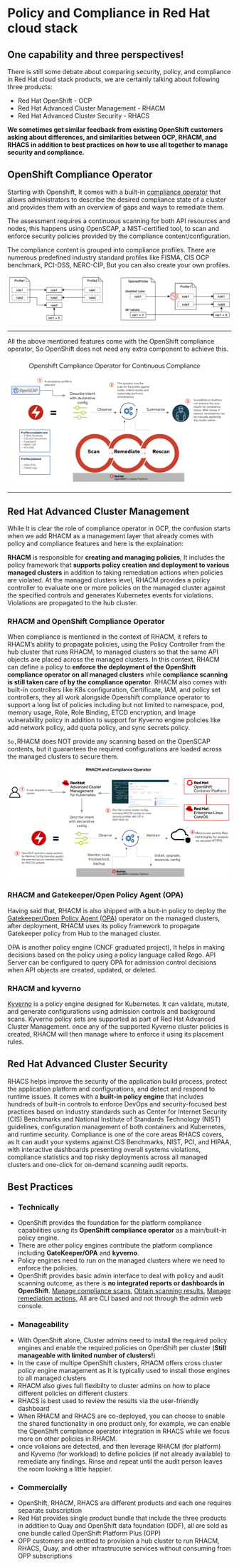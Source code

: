# Policy and Compliance in Red Hat cloud stack
## One capability and three perspectives!
There is still some debate about comparing security, policy, and compliance in Red Hat cloud stack products, we are certainly talking about following three products:
- Red Hat OpenShift - OCP
- Red Hat Advanced Cluster Management - RHACM
- Red Hat Advanced Cluster Security - RHACS

**We sometimes get similar feedback from existing OpenShift customers asking about differences, and similarities between OCP, RHACM, and RHACS in addition to best practices on how to use all together to manage security and compliance.**

## OpenShift Compliance Operator
Starting with Openshift, It comes with a built-in [compliance operator](http://https://github.com/openshift/compliance-operator "compliance operator") that allows administrators to describe the desired compliance state of a cluster and provides them with an overview of gaps and ways to remediate them.

The assessment requires a continuous scanning for both API resources and nodes, this happens using OpenSCAP, a NIST-certified tool, to scan and enforce security policies provided by the compliance content/configuration.

The compliance content is grouped into compliance profiles. There are numerous predefined industry standard profiles like FISMA, CIS OCP benchmark, PCI-DSS, NERC-CIP, But you can also create your own profiles.

![](rh-compliance-00.png)

------------

All the above mentioned features come with the OpenShift compliance operator, So OpenShift does not need any extra component to achieve this.

![](rh-compliance-01.png)

------------

## Red Hat Advanced Cluster Management
While It is clear the role of compliance operator in OCP, the confusion starts when we add RHACM as a management layer that already comes with policy and compliance features and here is the explaination:

**RHACM** is responsible for **creating and managing policies**, It includes the policy framework that **supports policy creation and deployment to various managed clusters** in addition to taking remediation actions when policies are violated. At the managed clusters level, RHACM provides a policy controller to evaluate one or more policies on the managed cluster against the specified controls and generates Kubernetes events for violations. Violations are propagated to the hub cluster.

### RHACM and OpenShift Compliance Operator
When compliance is mentioned in the context of RHACM, it refers to RHACM’s ability to propagate policies, using the Policy Controller from the hub cluster that runs RHACM, to managed clusters so that the same API objects are placed across the managed clusters. In this context, RHACM can define a policy to **enforce the deployment of the OpenShift compliance operator on all managed clusters** while **compliance scanning is still taken care of by the compliance operator**. RHACM also comes with built-in controllers like K8s configuration, Certificate, IAM, and policy set controllers, they all work alongside Openshift compliance operator to support a long list of policies including but not limited to namespace, pod, memory usage, Role, Role Binding, ETCD encryption, and Image vulnerability policy in addition to support for Kyverno engine policies like add network policy, add quota policy, and sync secrets policy.

`So,`RHACM does NOT provide any scanning based on the OpenSCAP contents, but it guarantees the required configurations are loaded across the managed clusters to secure them.

![](rh-compliance-02.png)

### RHACM and Gatekeeper/Open Policy Agent (OPA)
Having said that, RHACM is also shipped with a buit-in policy to deploy the [Gatekeeper/Open Policy Agent (OPA)](https://github.com/gatekeeper/gatekeeper-operator "Gatekeeper/Open Policy Agent (OPA)") operator on the managed clusters, after deployment, RHACM uses its policy framework to propagate Gatekeeper policy from Hub to the managed cluster.

OPA is another policy engine (CNCF graduated project), It helps in making decisions based on the policy using a policy language called Rego. API Server can be configured to query OPA for admission control decisions when API objects are created, updated, or deleted.

### RHACM and kyverno
[Kyverno](https://github.com/kyverno/kyverno "Kyverno") is a policy engine designed for Kubernetes. It can validate, mutate, and generate configurations using admission controls and background scans.
Kyverno policy sets are supported as part of Red Hat Advanced Cluster Management.
once any of the supported Kyverno cluster policies is created, RHACM will then manage where to enforce it using its placement rules.

## Red Hat Advanced Cluster Security
RHACS helps improve the security of the application build process, protect the application platform and configurations, and detect and respond to runtime issues. It comes with a **built-in policy engine** that includes hundreds of built-in controls to enforce DevOps and security-focused best practices based on industry standards such as Center for Internet Security (CIS) Benchmarks and National Institute of Standards Technology (NIST) guidelines, configuration management of both containers and Kubernetes, and runtime security.
Compliance is one of the core areas RHACS covers, as It can audit your systems against CIS Benchmarks, NIST, PCI, and HIPAA, with interactive dashboards  presenting overall systems violations, compliance statistics and top risky deployments across all managed clusters and one-click for on-demand scanning audit reports.

## Best Practices
- ### Technically
 - OpenShift provides the foundation for the platform compliance capabilities using its **OpenShift compliance operator** as a main/built-in policy engine.
 - There are other policy engines contribute the platform compliance including **GateKeeper/OPA** and **kyverno**.
 - Policy engines need to run on the managed clusters where we need to enforce the policies.
 - OpenShift provides basic admin interface to deal with policy and audit scanning outcome, as there is **no integrated reports or dashboards in OpenShift**.
[Manage compliance scans]( https://docs.openshift.com/container-platform/4.12/security/compliance_operator/compliance-scans.html "Manage compliance scans"), [Obtain scanning results](https://docs.openshift.com/container-platform/4.12/security/compliance_operator/compliance-operator-raw-results.html "Obtain scanning results"), [Manage remediation actions](https://docs.openshift.com/container-platform/4.12/security/compliance_operator/compliance-operator-remediation.html "Manage remediation actions"), All are CLI based and not through the admin web console.
- ### Manageability
 - With OpenShift alone, Cluster admins need to install the required policy engines and enable the required policies on OpenShift per cluster (**Still manageable with limited number of clusters!**)
 - In the case of multipe OpenShift clusters, RHACM offers cross cluster policy engine management as It is typically used to install those engines to all managed clusters
 - RHACM also gives full flexibilty to cluster admins on how to place different policies on different clusters 
 -  RHACS is best used to review the results via the user-friendly dashboard
 - When RHACM and RHACS are co-deployed, you can choose to enable the shared functionality in one product only, for example, we can enable the OpenShift compliance operator integration in RHACS while we focus more on other policies in RHACM.
 - once voliaions are detected, and then leverage RHACM (for platform) and Kyverno (for workload) to define policies (if not already available) to remediate any findings. Rinse and repeat until the audit person leaves the room looking a little happier.
- ### Commercially
 - OpenShift, RHACM, RHACS are different products and each one requires separate subscription
 - Red Hat provides single product bundle that include the three products in addition to Quay and OpenShift data foundation (ODF), all are sold as one bundle called OpenShift Platform Plus (OPP)
 - OPP customers are entitled to provision a hub cluster to run RHACM, RHACS, Quay, and other infrastrucutre services without consuming from OPP subscriptions 
